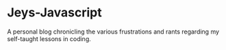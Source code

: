 # Jeys-Javascript
A personal blog chronicling the various frustrations and rants regarding my self-taught lessons in coding.
